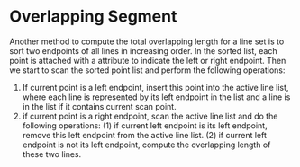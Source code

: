 # Overlapping Segment
Another method to compute the total overlapping length for a line set is to sort two endpoints of all lines in increasing order. 
In the sorted list, each point is attached with a attribute to indicate the left or right endpoint. 
Then we start to scan the sorted point list and perform the following operations:
1. If current point is a left endpoint, insert this point into the active line list, where each line is represented by its left endpoint in the list and a line is in the list if it contains current scan point.
2. if current point is a right endpoint, scan the active line list and do the following operations:
  (1) if current left endpoint is its left endpoint, remove this left endpoint from the active line list.
  (2) if current left endpoint is not its left endpoint, compute the overlapping length of these two lines.
